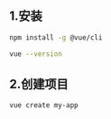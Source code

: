 ## 1.安装

```bash
npm install -g @vue/cli
```

```bash
vue --version
```

## 2.创建项目

```bash
vue create my-app
```
